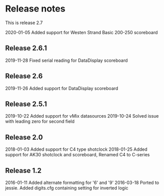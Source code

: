 # Release notes

This is release 2.7

2020-01-05 Added support for Westen Strand Basic 200-250 scoreboard

## Release 2.6.1

2019-11-28 Fixed serial reading for DataDisplay scoreboard

## Release 2.6

2019-11-26 Added support for DataDisplay scoreboard

## Release 2.5.1

2019-10-22 Added support for vMix datasources
2019-10-24 Solved issue with leading zero for second field

## Release 2.0

2018-01-03 Added support for C4 type shotclock
2018-01-25 Added support for AK30 shotclock and scoreboard,
           Renamed C4 to C-series

## Release 1.2

2016-01-11 Added alternate formatting for '6' and '9'
2016-03-18 Ported to jessie. Added digits.cfg containing setting for inverted logic
